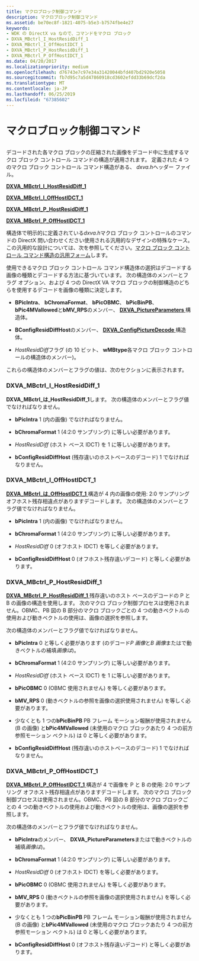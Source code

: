 ```yaml
---
title: マクロブロック制御コマンド
description: マクロブロック制御コマンド
ms.assetid: be70ec8f-1821-4075-b5e3-b7574fbe4e27
keywords:
- WDK の DirectX va なので、コマンドをマクロ ブロック
- DXVA_MBctrl_I_HostResidDiff_1
- DXVA_MBctrl_I_OffHostIDCT_1
- DXVA_MBctrl_P_HostResidDiff_1
- DXVA_MBctrl_P_OffHostIDCT_1
ms.date: 04/20/2017
ms.localizationpriority: medium
ms.openlocfilehash: d76743e7c97e34a31420044bfd407bd2920e5058
ms.sourcegitcommit: fb7d95c7a5d47860918cd3602efdd33b69dcf2da
ms.translationtype: MT
ms.contentlocale: ja-JP
ms.lasthandoff: 06/25/2019
ms.locfileid: "67385602"
---
```

# <a name="macroblock-control-commands"></a>マクロブロック制御コマンド


## <span id="ddk_macroblock_control_commands_gg"></span><span id="DDK_MACROBLOCK_CONTROL_COMMANDS_GG"></span>


デコードされた各マクロ ブロックの圧縮された画像をデコード中に生成するマクロ ブロック コントロール コマンドの構造が適用されます。 定義された 4 つのマクロ ブロック コントロール コマンド構造がある、 *dxva.h*ヘッダー ファイル。

[**DXVA\_MBctrl\_I\_HostResidDiff\_1**](https://docs.microsoft.com/windows-hardware/drivers/ddi/content/dxva/ns-dxva-_dxva_mbctrl_i_hostresiddiff_1)

[**DXVA\_MBctrl\_I\_OffHostIDCT\_1**](https://docs.microsoft.com/windows-hardware/drivers/ddi/content/dxva/ns-dxva-_dxva_mbctrl_i_offhostidct_1)

[**DXVA\_MBctrl\_P\_HostResidDiff\_1**](https://docs.microsoft.com/windows-hardware/drivers/ddi/content/dxva/ns-dxva-_dxva_mbctrl_p_hostresiddiff_1)

[**DXVA\_MBctrl\_P\_OffHostIDCT\_1**](https://docs.microsoft.com/windows-hardware/drivers/ddi/content/dxva/ns-dxva-_dxva_mbctrl_p_offhostidct_1)

構造体で明示的に定義されている*dxva.h*マクロ ブロック コントロールのコマンドの DirectX 問い合わせください使用される汎用的なデザインの特殊なケース。 この汎用的な設計については、次を参照してください。[マクロ ブロック コントロール コマンド構造の汎用フォーム](generic-form-of-macroblock-control-command-structures.md)します。

使用できるマクロ ブロック コントロール コマンド構造体の選択はデコードする画像の種類とデコードする方法に基づいています。 次の構造体のメンバーとフラグ オプション、および 4 つの DirectX VA マクロ ブロックの制御構造のどちらを使用するデコードを画像の種類に決定します。

-   **BPicIntra**、 **bChromaFormat**、 **bPicOBMC**、 **bPicBinPB**、 **bPic4MVallowed**と**bMV\_RPS**のメンバー、 [ **DXVA\_PictureParameters** ](https://docs.microsoft.com/windows-hardware/drivers/ddi/content/dxva/ns-dxva-_dxva_pictureparameters)構造体。

-   **BConfigResidDiffHost**のメンバー、 [ **DXVA\_ConfigPictureDecode** ](https://docs.microsoft.com/windows-hardware/drivers/ddi/content/dxva/ns-dxva-_dxva_configpicturedecode)構造体。

-   *HostResidDiff*フラグ (の 10 ビット、 **wMBtype**各マクロ ブロック コントロールの構造体のメンバー)。

これらの構造体のメンバーとフラグの値は、次のセクションに表示されます。

### <a name="span-iddxvambctrlihostresiddiff1spanspan-iddxvambctrlihostresiddiff1spanspan-iddxvambctrlihostresiddiff1spandxvambctrlihostresiddiff1"></a><span id="DXVA_MBctrl_I_HostResidDiff_1"></span><span id="dxva_mbctrl_i_hostresiddiff_1"></span><span id="DXVA_MBCTRL_I_HOSTRESIDDIFF_1"></span>DXVA\_MBctrl\_I\_HostResidDiff\_1

**DXVA\_MBctrl\_は\_HostResidDiff\_1**します。 次の構造体のメンバーとフラグ値でなければなりません。

-   **bPicIntra** 1 (内の画像) でなければなりません。

-   **bChromaFormat** 1 (4:2:0 サンプリング) に等しい必要があります。

-   *HostResidDiff* (ホスト ベース IDCT) を 1 に等しい必要があります。

-   **bConfigResidDiffHost** (残存違いのホストベースのデコード) 1 でなければなりません。

### <a name="span-iddxvambctrlioffhostidct1spanspan-iddxvambctrlioffhostidct1spanspan-iddxvambctrlioffhostidct1spandxvambctrlioffhostidct1"></a><span id="DXVA_MBctrl_I_OffHostIDCT_1"></span><span id="dxva_mbctrl_i_offhostidct_1"></span><span id="DXVA_MBCTRL_I_OFFHOSTIDCT_1"></span>DXVA\_MBctrl\_I\_OffHostIDCT\_1

[ **DXVA\_MBctrl\_は\_OffHostIDCT\_1** ](https://docs.microsoft.com/windows-hardware/drivers/ddi/content/dxva/ns-dxva-_dxva_mbctrl_i_offhostidct_1)構造が 4 内の画像の使用: 2:0 サンプリング オフホスト残存相違点がありますデコードします。 次の構造体のメンバーとフラグ値でなければなりません。

-   **bPicIntra** 1 (内の画像) でなければなりません。

-   **bChromaFormat** 1 (4:2:0 サンプリング) に等しい必要があります。

-   *HostResidDiff* 0 (オフホスト IDCT) を等しく必要があります。

-   **bConfigResidDiffHost** 0 (オフホスト残存違いデコード) と等しく必要があります。

### <a name="span-iddxvambctrlphostresiddiff1spanspan-iddxvambctrlphostresiddiff1spanspan-iddxvambctrlphostresiddiff1spandxvambctrlphostresiddiff1"></a><span id="DXVA_MBctrl_P_HostResidDiff_1"></span><span id="dxva_mbctrl_p_hostresiddiff_1"></span><span id="DXVA_MBCTRL_P_HOSTRESIDDIFF_1"></span>DXVA\_MBctrl\_P\_HostResidDiff\_1

[ **DXVA\_MBctrl\_P\_HostResidDiff\_1** ](https://docs.microsoft.com/windows-hardware/drivers/ddi/content/dxva/ns-dxva-_dxva_mbctrl_p_hostresiddiff_1)残存違いのホスト ベースのデコードの P と B の画像の構造を使用します。 次のマクロ ブロック制御プロセスは使用されません。OBMC、PB 図の B 部分のマクロ ブロックごとの 4 つの動きベクトルの使用および動きベクトルの使用は、画像の選択を参照します。

次の構造体のメンバーとフラグ値でなければなりません。

-   **bPicIntra** 0 と等しく必要があります (のデコード*P 画像*と*B 画像*またはで動きベクトルの補填*画像は*)。

-   **bChromaFormat** 1 (4:2:0 サンプリング) に等しい必要があります。

-   *HostResidDiff* (ホスト ベース IDCT) を 1 に等しい必要があります。

-   **bPicOBMC** 0 (OBMC 使用されません) を等しく必要があります。

-   **bMV\_RPS** 0 (動きベクトルの参照を画像の選択使用されません) を等しく必要があります。

-   少なくとも 1 つの**bPicBinPB** PB フレーム モーション報酬が使用されません (B の画像) と**bPic4MVallowed** (未使用のマクロ ブロックあたり 4 つの前方参照モーション ベクトル) は 0 と等しく必要があります。

-   **bConfigResidDiffHost** (残存違いのホストベースのデコード) 1 でなければなりません。

### <a name="span-iddxvambctrlpoffhostidct1spanspan-iddxvambctrlpoffhostidct1spanspan-iddxvambctrlpoffhostidct1spandxvambctrlpoffhostidct1"></a><span id="DXVA_MBctrl_P_OffHostIDCT_1"></span><span id="dxva_mbctrl_p_offhostidct_1"></span><span id="DXVA_MBCTRL_P_OFFHOSTIDCT_1"></span>DXVA\_MBctrl\_P\_OffHostIDCT\_1

[ **DXVA\_MBctrl\_P\_OffHostIDCT\_1** ](https://docs.microsoft.com/windows-hardware/drivers/ddi/content/dxva/ns-dxva-_dxva_mbctrl_p_offhostidct_1)構造が 4 で画像を P と B の使用: 2:0 サンプリング オフホスト残存相違点がありますデコードします。 次のマクロ ブロック制御プロセスは使用されません。OBMC、PB 図の B 部分のマクロ ブロックごとの 4 つの動きベクトルの使用および動きベクトルの使用は、画像の選択を参照します。

次の構造体のメンバーとフラグ値でなければなりません。

-   **bPicIntra**のメンバー、 **DXVA\_PictureParameters**またはで動きベクトルの補填*画像は*)。

-   **bChromaFormat** 1 (4:2:0 サンプリング) に等しい必要があります。

-   *HostResidDiff* 0 (オフホスト IDCT) を等しく必要があります。

-   **bPicOBMC** 0 (OBMC 使用されません) を等しく必要があります。

-   **bMV\_RPS** 0 (動きベクトルの参照を画像の選択使用されません) を等しく必要があります。

-   少なくとも 1 つの**bPicBinPB** PB フレーム モーション報酬が使用されません (B の画像) と**bPic4MVallowed** (未使用のマクロ ブロックあたり 4 つの前方参照モーション ベクトル) は 0 と等しく必要があります。

-   **bConfigResidDiffHost** 0 (オフホスト残存違いデコード) と等しく必要があります。

 

 





